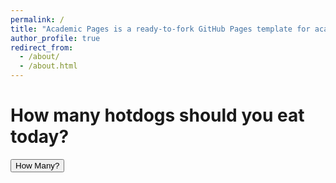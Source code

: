 ```yaml
---
permalink: /
title: "Academic Pages is a ready-to-fork GitHub Pages template for academic personal websites"
author_profile: true
redirect_from: 
  - /about/
  - /about.html
---
```


<h1>How many hotdogs should you eat today?</h1>

<!-- Use a div or just a button without a form -->
<button onclick="hotdogEstimator()">How Many?</button>

<!-- Element to display the output -->
<div id="output" style="margin-top: 20px; font-weight: bold;"></div>

<script>
    function hotdogEstimator() {
        // Debugging line to check if the function is called
        console.log("hotdogEstimator function called!");

        // Generate a random number
        var randomNumber = Math.floor(Math.random() * 10) + 1; // Random number between 1 and 10

        // Play audio
        var audio = new Audio("{{ '/files/wiiSportsDiscChannel.mp3' | relative_url }}");
        
        // Check if the audio file is loaded and can be played
        audio.play().then(() => {
            console.log("Audio is playing.");
        }).catch((error) => {
            console.error("Error playing audio:", error);
        });

        // Display the output
        document.getElementById("output").innerHTML = 
            "You must eat " + randomNumber + " hotdogs today!";
    }
</script>

